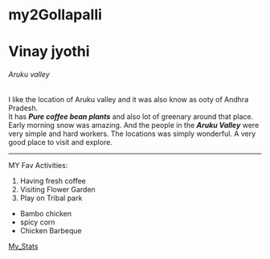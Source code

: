 # my2Gollapalli
# Vinay jyothi
###### Aruku valley

 I like the location of Aruku valley and it was also know as ooty of Andhra Pradesh.<br>It has ***Pure coffee bean plants*** and also lot of greenary around that place.<br> Early morning snow was amazing.
 And the people in the ***Aruku Valley*** were very simple and hard workers. The locations was simply wonderful. A very good place to visit and explore.

 ---
 MY Fav Activities:
 1. Having fresh coffee 
 2. Visiting Flower Garden
 3. Play on Tribal park
 * Bambo chicken
 * spicy corn
 * Chicken Barbeque

[My_Stats](https://github.com/VinayJyothi/my2Gollapalli/blob/7c5f9796032cf500704faf629c25377abd1477c5/MyStats)